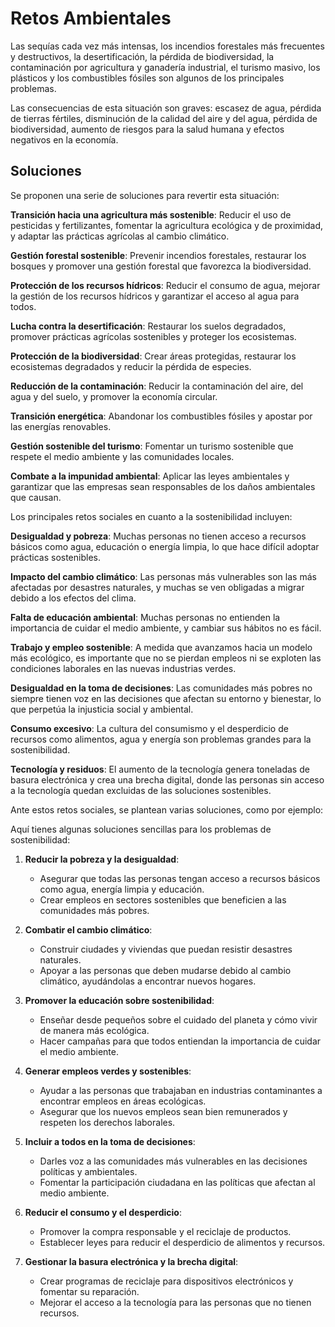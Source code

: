 # Retos Ambientales

Las sequías cada vez más intensas, los incendios forestales más frecuentes y destructivos, la desertificación, la pérdida de biodiversidad, la contaminación por agricultura y ganadería industrial, el turismo masivo, los plásticos y los combustibles fósiles son algunos de los principales problemas.

Las consecuencias de esta situación son graves: escasez de agua, pérdida de tierras fértiles, disminución de la calidad del aire y del agua, pérdida de biodiversidad, aumento de riesgos para la salud humana y efectos negativos en la economía.

## Soluciones

Se proponen una serie de soluciones para revertir esta situación:

**Transición hacia una agricultura más sostenible**: Reducir el uso de pesticidas y fertilizantes, fomentar la agricultura ecológica y de proximidad, y adaptar las prácticas agrícolas al cambio climático.

**Gestión forestal sostenible**: Prevenir incendios forestales, restaurar los bosques y promover una gestión forestal que favorezca la biodiversidad.

**Protección de los recursos hídricos**: Reducir el consumo de agua, mejorar la gestión de los recursos hídricos y garantizar el acceso al agua para todos.

**Lucha contra la desertificación**: Restaurar los suelos degradados, promover prácticas agrícolas sostenibles y proteger los ecosistemas.

**Protección de la biodiversidad**: Crear áreas protegidas, restaurar los ecosistemas degradados y reducir la pérdida de especies.

**Reducción de la contaminación**: Reducir la contaminación del aire, del agua y del suelo, y promover la economía circular.

**Transición energética**: Abandonar los combustibles fósiles y apostar por las energías renovables.

**Gestión sostenible del turismo**: Fomentar un turismo sostenible que respete el medio ambiente y las comunidades locales.

**Combate a la impunidad ambiental**: Aplicar las leyes ambientales y garantizar que las empresas sean responsables de los daños ambientales que causan.


Los principales retos sociales en cuanto a la sostenibilidad incluyen:

**Desigualdad y pobreza**: Muchas personas no tienen acceso a recursos básicos como agua, educación o energía limpia, lo que hace difícil adoptar prácticas sostenibles.
  
**Impacto del cambio climático**: Las personas más vulnerables son las más afectadas por desastres naturales, y muchas se ven obligadas a migrar debido a los efectos del clima.

**Falta de educación ambiental**: Muchas personas no entienden la importancia de cuidar el medio ambiente, y cambiar sus hábitos no es fácil.

**Trabajo y empleo sostenible**: A medida que avanzamos hacia un modelo más ecológico, es importante que no se pierdan empleos ni se exploten las condiciones laborales en las nuevas industrias verdes.

**Desigualdad en la toma de decisiones**: Las comunidades más pobres no siempre tienen voz en las decisiones que afectan su entorno y bienestar, lo que perpetúa la injusticia social y ambiental.

**Consumo excesivo**: La cultura del consumismo y el desperdicio de recursos como alimentos, agua y energía son problemas grandes para la sostenibilidad.

**Tecnología y residuos**: El aumento de la tecnología genera toneladas de basura electrónica y crea una brecha digital, donde las personas sin acceso a la tecnología quedan excluidas de las soluciones sostenibles.

Ante estos retos sociales, se plantean varias soluciones, como por ejemplo:

Aquí tienes algunas soluciones sencillas para los problemas de sostenibilidad:

1. **Reducir la pobreza y la desigualdad**:
   - Asegurar que todas las personas tengan acceso a recursos básicos como agua, energía limpia y educación.
   - Crear empleos en sectores sostenibles que beneficien a las comunidades más pobres.

2. **Combatir el cambio climático**:
   - Construir ciudades y viviendas que puedan resistir desastres naturales.
   - Apoyar a las personas que deben mudarse debido al cambio climático, ayudándolas a encontrar nuevos hogares.

3. **Promover la educación sobre sostenibilidad**:
   - Enseñar desde pequeños sobre el cuidado del planeta y cómo vivir de manera más ecológica.
   - Hacer campañas para que todos entiendan la importancia de cuidar el medio ambiente.

4. **Generar empleos verdes y sostenibles**:
   - Ayudar a las personas que trabajaban en industrias contaminantes a encontrar empleos en áreas ecológicas.
   - Asegurar que los nuevos empleos sean bien remunerados y respeten los derechos laborales.

5. **Incluir a todos en la toma de decisiones**:
   - Darles voz a las comunidades más vulnerables en las decisiones políticas y ambientales.
   - Fomentar la participación ciudadana en las políticas que afectan al medio ambiente.

6. **Reducir el consumo y el desperdicio**:
   - Promover la compra responsable y el reciclaje de productos.
   - Establecer leyes para reducir el desperdicio de alimentos y recursos.

7. **Gestionar la basura electrónica y la brecha digital**:
   - Crear programas de reciclaje para dispositivos electrónicos y fomentar su reparación.
   - Mejorar el acceso a la tecnología para las personas que no tienen recursos.


